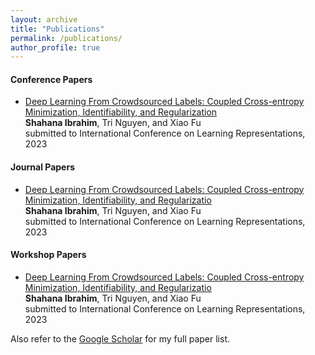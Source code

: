 ```yaml
---
layout: archive
title: "Publications"
permalink: /publications/
author_profile: true
---
```





#### Conference Papers
* [Deep Learning From Crowdsourced Labels: Coupled
Cross-entropy Minimization, Identifiability, and Regularization](https://openreview.net/forum?id=_qVhsWyWB9)<br>
  **Shahana Ibrahim**, Tri Nguyen, and Xiao Fu<br>
  submitted to  International Conference on Learning Representations, 2023 <br>


#### Journal Papers
* [Deep Learning From Crowdsourced Labels: Coupled
Cross-entropy Minimization, Identifiability, and Regularizatio](https://openreview.net/forum?id=_qVhsWyWB9)<br>
  **Shahana Ibrahim**, Tri Nguyen, and Xiao Fu<br>
  submitted to  International Conference on Learning Representations, 2023 <br>
  
#### Workshop Papers
* [Deep Learning From Crowdsourced Labels: Coupled
Cross-entropy Minimization, Identifiability, and Regularizatio](https://openreview.net/forum?id=_qVhsWyWB9)<br>
  **Shahana Ibrahim**, Tri Nguyen, and Xiao Fu<br>
  submitted to  International Conference on Learning Representations, 2023 <br>



Also refer to the [Google Scholar](https://scholar.google.com/citations?user=FxN93qsAAAAJ&hl=en) for my full paper list. <br>
